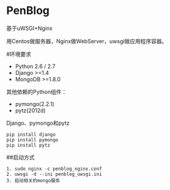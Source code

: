 PenBlog
=======

基于uWSGI+Nginx

用Centos做服务器，Nginx做WebServer，uwsgi做应用程序容器。

#环境要求
 * Python 2.6 / 2.7
 * Django >=1.4
 * MongoDB >=1.8.0

其他依赖的Python组件：
 * pymongo(2.2.1)
 * pytz(2012d)

Django、pymongo和pytz

    pip install django
    pip install pymongo
    pip install pytz

##启动方式

    1. sudo nginx -c penblog_nginx.conf
    2. uwsgi -d --ini penblog_uwsgi.ini
    3. 启动相关的mongo服务
